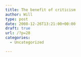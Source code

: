 ```yaml
---
title: The benefit of criticism
author: Will
type: post
date: 2008-12-26T13:21:00+00:00
draft: true
url: /?p=28
categories:
  - Uncategorized

---
```

